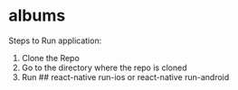 # albums


Steps to Run application:

1. Clone the Repo 
2. Go to the directory where the repo is cloned
3. Run ## react-native run-ios or react-native run-android
